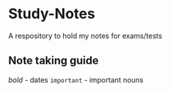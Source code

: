 # Study-Notes
A respository to hold my notes for exams/tests 


## Note taking guide
*bold* - dates
``important`` - important nouns

